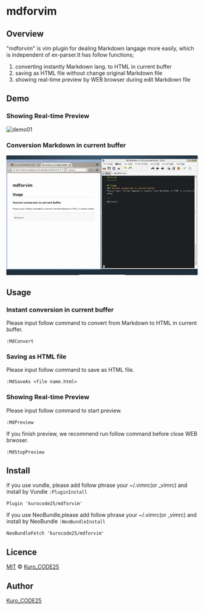 mdforvim
========

## Overview

"mdforvim" is vim plugin for dealing Markdown langage more easily, which is independent of ex-parser.It has follow functions;

1. converting instantly Markdown lang. to HTML in current buffer
2. saving as HTML file without change original Markdown file
3. showing real-time preview by WEB browser during edit Markdown file

## Demo
### Showing Real-time Preview
![demo01](https://raw.githubusercontent.com/kurocode25/storeroom/master/mdforvim/demo01.gif)

### Conversion Markdown in current buffer
![demo02](https://raw.githubusercontent.com/kurocode25/storeroom/master/mdforvim/demo02.gif)

## Usage
### Instant conversion in current buffer
Please input follow command to convert from Markdown to HTML in current buffer.

```
:MdConvert
```

### Saving as HTML file
Please input follow command to save as HTML file.

```
:MdSaveAs <file name.html>
```

### Showing Real-time Preview
Please input follow command to start preview.

```
:MdPreview
```

If you finish preview, we recommend run follow command before close WEB brwoser.

```
:MdStopPreview
```

## Install
If you use vundle, please add follow phrase your ~/.vimrc(or \_vimrc) and install by Vundle `:PluginInstall`
```
Plugin 'kurocode25/mdforvim'
```

If you use NeoBundle,please add follow phrase your ~/.vimrc(or \_vimrc) and install by NeoBundle `:NeoBundleInstall`

```
NeoBundleFetch 'kurocode25/mdforvim'
```

## Licence
[MIT](http://opensource.org/licenses/mit-license.php) &copy; [Kuro_CODE25](https://github.com/kurocode25)  

## Author
[Kuro_CODE25](https://github.com/kurocode25)  
